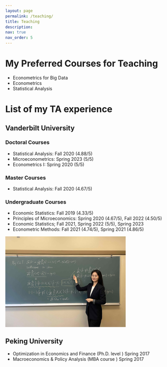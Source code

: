 ```yaml
---
layout: page
permalink: /teaching/
title: Teaching
description:
nav: true
nav_order: 5
---
```


# My Preferred Courses for Teaching

- Econometrics for Big Data
- Econometrics
- Statistical Analysis

# List of my TA experience

## **Vanderbilt University**

### Doctoral Courses

- Statistical Analysis: Fall 2020 (4.88/5)
- Microeconometrics: Spring 2023 (5/5)
- Econometrics I: Spring 2020 (5/5)

### Master Courses

- Statistical Analysis: Fall 2020 (4.67/5)

### Undergraduate Courses

- Economic Statistics: Fall 2019 (4.33/5)
- Principles of Microeconomics: Spring 2020 (4.67/5), Fall 2022 (4.50/5)
- Economic Statistics; Fall 2021, Spring 2022 (5/5), Spring 2023
- Econometric Methods: Fall 2021 (4.74/5), Spring 2021 (4.86/5)

<img src="../assets/img/Yukun-Teaching.jpg" width="75%">

## **Peking University**

- Optimization in Economics and Finance (Ph.D. level ) Spring 2017
- Macroeconomics & Policy Analysis (MBA course ) Spring 2017
